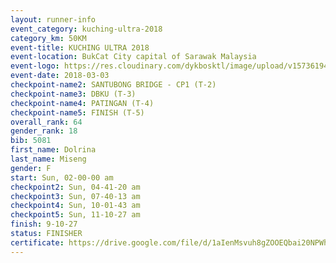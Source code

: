 ```yaml
--- 
layout: runner-info 
event_category: kuching-ultra-2018 
category_km: 50KM 
event-title: KUCHING ULTRA 2018 
event-location: BukCat City capital of Sarawak Malaysia 
event-logo: https://res.cloudinary.com/dykbosktl/image/upload/v1573619473/Logo/kuching-ultra-2018-logo_tlpvm5.png 
event-date: 2018-03-03 
checkpoint-name2: SANTUBONG BRIDGE - CP1 (T-2) 
checkpoint-name3: DBKU (T-3) 
checkpoint-name4: PATINGAN (T-4) 
checkpoint-name5: FINISH (T-5) 
overall_rank: 64
gender_rank: 18
bib: 5081
first_name: Dolrina
last_name: Miseng
gender: F
start: Sun, 02-00-00 am
checkpoint2: Sun, 04-41-20 am
checkpoint3: Sun, 07-40-13 am
checkpoint4: Sun, 10-01-43 am
checkpoint5: Sun, 11-10-27 am
finish: 9-10-27
status: FINISHER
certificate: https://drive.google.com/file/d/1aIenMsvuh8gZOOEQbai20NPWhy8Vb9Xq/view?usp=sharing","CERTIFICATE")
--- 
```

